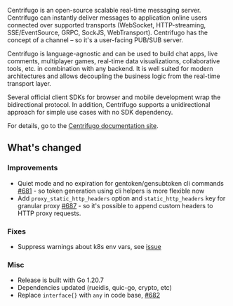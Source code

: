 Centrifugo is an open-source scalable real-time messaging server. Centrifugo can instantly deliver messages to application online users connected over supported transports (WebSocket, HTTP-streaming, SSE/EventSource, GRPC, SockJS, WebTransport). Centrifugo has the concept of a channel – so it's a user-facing PUB/SUB server.

Centrifugo is language-agnostic and can be used to build chat apps, live comments, multiplayer games, real-time data visualizations, collaborative tools, etc. in combination with any backend. It is well suited for modern architectures and allows decoupling the business logic from the real-time transport layer.

Several official client SDKs for browser and mobile development wrap the bidirectional protocol. In addition, Centrifugo supports a unidirectional approach for simple use cases with no SDK dependency.

For details, go to the [Centrifugo documentation site](https://centrifugal.dev).

## What's changed

### Improvements

* Quiet mode and no expiration for gentoken/gensubtoken cli commands [#681](https://github.com/centrifugal/centrifugo/pull/681) - so token generation using cli helpers is more flexible now
* Add `proxy_static_http_headers` option and `static_http_headers` key for granular proxy [#687](https://github.com/centrifugal/centrifugo/pull/687) - so it's possible to append custom headers to HTTP proxy requests.

### Fixes

* Suppress warnings about k8s env vars, see [issue](https://github.com/centrifugal/centrifugo/issues/678)

### Misc

* Release is built with Go 1.20.7
* Dependencies updated (rueidis, quic-go, crypto, etc)
* Replace `interface{}` with `any` in code base, [#682](https://github.com/centrifugal/centrifugo/pull/682)
